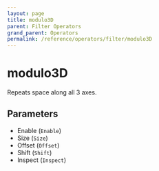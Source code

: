 ```yaml
---
layout: page
title: modulo3D
parent: Filter Operators
grand_parent: Operators
permalink: /reference/operators/filter/modulo3D
---
```


# modulo3D

Repeats space along all 3 axes.

## Parameters

* Enable (`Enable`)
* Size (`Size`)
* Offset (`Offset`)
* Shift (`Shift`)
* Inspect (`Inspect`)
